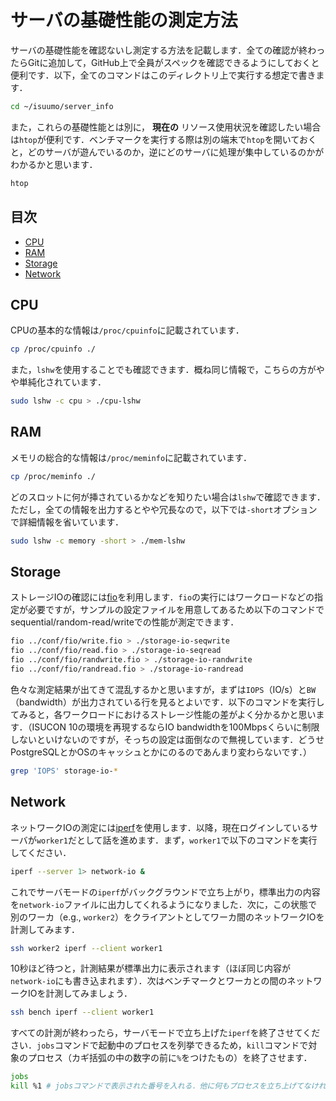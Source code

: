 # サーバの基礎性能の測定方法

サーバの基礎性能を確認ないし測定する方法を記載します．全ての確認が終わったらGitに追加して，GitHub上で全員がスペックを確認できるようにしておくと便利です．以下，全てのコマンドはこのディレクトリ上で実行する想定で書きます．

```bash
cd ~/isuumo/server_info
```

また，これらの基礎性能とは別に， **現在の** リソース使用状況を確認したい場合は`htop`が便利です．ベンチマークを実行する際は別の端末で`htop`を開いておくと，どのサーバが遊んでいるのか，逆にどのサーバに処理が集中しているのかがわかるかと思います．

```bash
htop
```

## 目次 <!-- omit in toc -->

- [CPU](#cpu)
- [RAM](#ram)
- [Storage](#storage)
- [Network](#network)

## CPU

CPUの基本的な情報は`/proc/cpuinfo`に記載されています．

```bash
cp /proc/cpuinfo ./
```

また，`lshw`を使用することでも確認できます．概ね同じ情報で，こちらの方がやや単純化されています．

```bash
sudo lshw -c cpu > ./cpu-lshw
```

## RAM

メモリの総合的な情報は`/proc/meminfo`に記載されています．

```bash
cp /proc/meminfo ./
```

どのスロットに何が挿されているかなどを知りたい場合は`lshw`で確認できます．ただし，全ての情報を出力するとやや冗長なので，以下では`-short`オプションで詳細情報を省いています．

```bash
sudo lshw -c memory -short > ./mem-lshw
```

## Storage

ストレージIOの確認には[fio](https://github.com/axboe/fio)を利用します．`fio`の実行にはワークロードなどの指定が必要ですが，サンプルの設定ファイルを用意してあるため以下のコマンドでsequential/random-read/writeでの性能が測定できます．

```bash
fio ../conf/fio/write.fio > ./storage-io-seqwrite
fio ../conf/fio/read.fio > ./storage-io-seqread
fio ../conf/fio/randwrite.fio > ./storage-io-randwrite
fio ../conf/fio/randread.fio > ./storage-io-randread
```

色々な測定結果が出てきて混乱するかと思いますが，まずは`IOPS`（IO/s）と`BW`（bandwidth）が出力されている行を見るとよいです．以下のコマンドを実行してみると，各ワークロードにおけるストレージ性能の差がよく分かるかと思います．（ISUCON 10の環境を再現するならIO bandwidthを100Mbpsくらいに制限しないといけないのですが，そっちの設定は面倒なので無視しています．どうせPostgreSQLとかOSのキャッシュとかにのるのであんまり変わらないです．）

```bash
grep 'IOPS' storage-io-*
```

## Network

ネットワークIOの測定には[iperf](https://iperf.fr/)を使用します．以降，現在ログインしているサーバが`worker1`だとして話を進めます．まず，`worker1`で以下のコマンドを実行してください．

```bash
iperf --server 1> network-io &
```

これでサーバモードの`iperf`がバックグラウンドで立ち上がり，標準出力の内容を`network-io`ファイルに出力してくれるようになりました．次に，この状態で別のワーカ（e.g., `worker2`）をクライアントとしてワーカ間のネットワークIOを計測してみます．

```bash
ssh worker2 iperf --client worker1
```

10秒ほど待つと，計測結果が標準出力に表示されます（ほぼ同じ内容が`network-io`にも書き込まれます）．次はベンチマークとワーカとの間のネットワークIOを計測してみましょう．

```bash
ssh bench iperf --client worker1
```

すべての計測が終わったら，サーバモードで立ち上げた`iperf`を終了させてください．`jobs`コマンドで起動中のプロセスを列挙できるため，`kill`コマンドで対象のプロセス（カギ括弧の中の数字の前に`%`をつけたもの）を終了させます．

```bash
jobs
kill %1 # jobsコマンドで表示された番号を入れる．他に何もプロセスを立ち上げてなければ%1．
```
